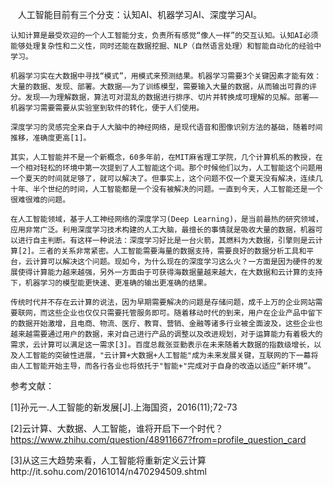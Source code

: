     人工智能目前有三个分支：认知AI、机器学习AI、深度学习AI。 
    
    认知计算是最受欢迎的一个人工智能分支，负责所有感觉“像人一样”的交互认知。认知AI必须能够处理复杂性和二义性，同时还能在数据挖掘、NLP（自然语言处理）和智能自动化的经验中学习。   
    
    机器学习实在大数据中寻找“模式”，用模式来预测结果。机器学习需要3个关键因素才能有效：大量的数据、发现、部署。大数据——为了训练模型，需要输入大量的数据，从而输出可靠的评分。发现——为理解数据，算法可对混乱的数据进行排序、切片并转换成可理解的见解。部署——机器学习需要需要从实验室到软件的转化，便于人们使用。

    深度学习的灵感完全来自于人大脑中的神经网络，是现代语音和图像识别方法的基础，随着时间推移，准确度更高[1]。
    
    其实，人工智能并不是一个新概念，60多年前，在MIT麻省理工学院，几个计算机系的教授，在一个相对轻松的环境中第一次提到了人工智能这个词。那个时候他们以为，人工智能这个问题用一个夏天的时间就足够了，就可以解决了。但事实上，这个问题不仅一个夏天没有解决，连续几十年、半个世纪的时间，人工智能都是一个没有被解决的问题。一直到今天，人工智能还是一个很难很难的问题。  

    在人工智能领域，基于人工神经网络的深度学习(Deep Learning)，是当前最热的研究领域，应用非常广泛。利用深度学习技术构建的人工大脑，最擅长的事情就是吸收大量的数据，机器可以进行自主判断。有这样一种说法：深度学习好比是一台火箭，其燃料为大数据，引擎则是云计算[2]。三者的关系非常紧密。人工智能需要海量的数据支持，需要良好的数据分析工具和平台，云计算可以解决这个问题。现如今，为什么现在的深度学习这么火？一方面是因为硬件的发展使得计算能力越来越强，另外一方面由于可获得海数据量越来越大，在大数据和云计算的支持下，机器学习的模型能更快速、更准确的输出更准确的结果。  

    传统时代并不存在云计算的说法，因为早期需要解决的问题是存储问题，成千上万的企业网站需要联网，而这些企业也仅仅只需要托管服务即可。随着移动时代的到来，用户在企业产品中留下的数据开始激增，且电商、物流、医疗、教育、营销、金融等诸多行业被全面波及，这些企业也越来越需要通过用户的数据，来对自己进行产品的调整以及改进规划，对于运算能力有着极大的需求，云计算可以满足这一需求[3]。百度总裁张亚勤表示在未来随着大数据的指数级增长，以及人工智能的突破性进展，"云计算+大数据+人工智能"成为未来发展关键，互联网的下一幕将由人工智能开始主导，而各行各业也将依托于"智能+"完成对于自身的改造以适应“新环境”。

参考文献：
    
[1]孙元一.人工智能的新发展[J].上海国资，2016(11);72-73
    
[2]云计算、大数据、人工智能，谁将开启下一个时代？ https://www.zhihu.com/question/48911667?from=profile_question_card
    
[3]从这三大趋势来看，人工智能将重新定义云计算http://it.sohu.com/20161014/n470294509.shtml
    
